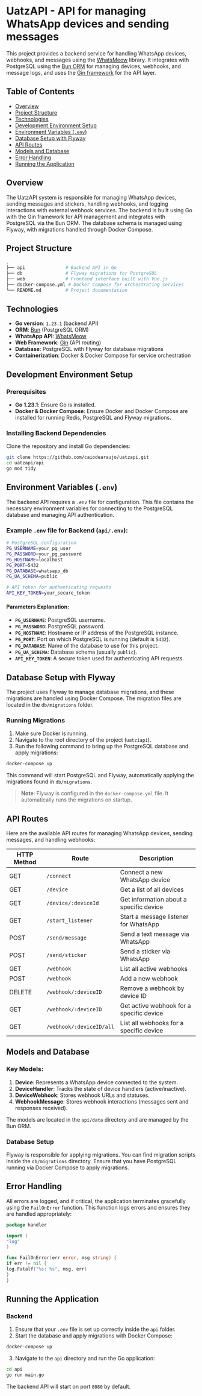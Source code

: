 # UatzAPI - API for managing WhatsApp devices and sending messages

This project provides a backend service for handling WhatsApp devices, webhooks, and messages using the [WhatsMeow](https://pkg.go.dev/go.mau.fi/whatsmeow) library. It integrates with PostgreSQL using the [Bun ORM](https://bun.uptrace.dev/) for managing devices, webhooks, and message logs, and uses the [Gin framework](https://gin-gonic.com/) for the API layer.

## Table of Contents

- [Overview](#overview)
- [Project Structure](#project-structure)
- [Technologies](#technologies)
- [Development Environment Setup](#development-environment-setup)
- [Environment Variables (`.env`)](#environment-variables-env)
- [Database Setup with Flyway](#database-setup-with-flyway)
- [API Routes](#api-routes)
- [Models and Database](#models-and-database)
- [Error Handling](#error-handling)
- [Running the Application](#running-the-application)

## Overview

The UatzAPI system is responsible for managing WhatsApp devices, sending messages and stickers, handling webhooks, and logging interactions with external webhook services. The backend is built using Go with the Gin framework for API management and integrates with PostgreSQL via the Bun ORM. The database schema is managed using Flyway, with migrations handled through Docker Compose.

## Project Structure

```bash
.
├── api               # Backend API in Go
├── db                # Flyway migrations for PostgreSQL
├── web               # Frontend interface built with Vue.js
├── docker-compose.yml # Docker Compose for orchestrating services
└── README.md         # Project documentation
```

## Technologies

- **Go version**: `1.23.1` (backend API)
- **ORM**: [Bun](https://bun.uptrace.dev/) (PostgreSQL ORM)
- **WhatsApp API**: [WhatsMeow](https://pkg.go.dev/go.mau.fi/whatsmeow)
- **Web Framework**: [Gin](https://gin-gonic.com/) (API routing)
- **Database**: PostgreSQL with Flyway for database migrations
- **Containerization**: Docker & Docker Compose for service orchestration

## Development Environment Setup

### Prerequisites

- **Go 1.23.1**: Ensure Go is installed.
- **Docker & Docker Compose**: Ensure Docker and Docker Compose are installed for running Redis, PostgreSQL and Flyway migrations.

### Installing Backend Dependencies

Clone the repository and install Go dependencies:

```bash
git clone https://github.com/caiodearaujo/uatzapi.git
cd uatzapi/api
go mod tidy
```

## Environment Variables (`.env`)

The backend API requires a `.env` file for configuration. This file contains the necessary environment variables for connecting to the PostgreSQL database and managing API authentication.

### Example `.env` file for Backend (`api/.env`):

```bash
# PostgreSQL configuration
PG_USERNAME=your_pg_user
PG_PASSWORD=your_pg_password
PG_HOSTNAME=localhost
PG_PORT=5432
PG_DATABASE=whatsapp_db
PG_UA_SCHEMA=public

# API token for authenticating requests
API_KEY_TOKEN=your_secure_token
```

#### Parameters Explanation:

- **`PG_USERNAME`**: PostgreSQL username.
- **`PG_PASSWORD`**: PostgreSQL password.
- **`PG_HOSTNAME`**: Hostname or IP address of the PostgreSQL instance.
- **`PG_PORT`**: Port on which PostgreSQL is running (default is `5432`).
- **`PG_DATABASE`**: Name of the database to use for this project.
- **`PG_UA_SCHEMA`**: Database schema (usually `public`).
- **`API_KEY_TOKEN`**: A secure token used for authenticating API requests.

## Database Setup with Flyway

The project uses Flyway to manage database migrations, and these migrations are handled using Docker Compose. The migration files are located in the `db/migrations` folder.

### Running Migrations

1. Make sure Docker is running.
2. Navigate to the root directory of the project (`uatziapi`).
3. Run the following command to bring up the PostgreSQL database and apply migrations:

```bash
docker-compose up
```

This command will start PostgreSQL and Flyway, automatically applying the migrations found in `db/migrations`.

> **Note**: Flyway is configured in the `docker-compose.yml` file. It automatically runs the migrations on startup.

## API Routes

Here are the available API routes for managing WhatsApp devices, sending messages, and handling webhooks:

| HTTP Method | Route                          | Description                                  |
|-------------|--------------------------------|----------------------------------------------|
| GET         | `/connect`                     | Connect a new WhatsApp device                |
| GET         | `/device`                      | Get a list of all devices                    |
| GET         | `/device/:deviceId`            | Get information about a specific device      |
| GET         | `/start_listener`              | Start a message listener for WhatsApp        |
| POST        | `/send/message`                | Send a text message via WhatsApp             |
| POST        | `/send/sticker`                | Send a sticker via WhatsApp                  |
| GET         | `/webhook`                     | List all active webhooks                     |
| POST        | `/webhook`                     | Add a new webhook                            |
| DELETE      | `/webhook/:deviceID`           | Remove a webhook by device ID                |
| GET         | `/webhook/:deviceID`           | Get active webhook for a specific device     |
| GET         | `/webhook/:deviceID/all`       | List all webhooks for a specific device      |

## Models and Database

### Key Models:

1. **Device**: Represents a WhatsApp device connected to the system.
2. **DeviceHandler**: Tracks the state of device handlers (active/inactive).
3. **DeviceWebhook**: Stores webhook URLs and statuses.
4. **WebhookMessage**: Stores webhook interactions (messages sent and responses received).

The models are located in the `api/data` directory and are managed by the Bun ORM.

### Database Setup

Flyway is responsible for applying migrations. You can find migration scripts inside the `db/migrations` directory. Ensure that you have PostgreSQL running via Docker Compose to apply migrations.

## Error Handling

All errors are logged, and if critical, the application terminates gracefully using the `FailOnError` function. This function logs errors and ensures they are handled appropriately:

```go
package handler

import (
"log"
)

func FailOnError(err error, msg string) {
if err != nil {
log.Fatalf("%s: %s", msg, err)
}
}
```

## Running the Application

### Backend

1. Ensure that your `.env` file is set up correctly inside the `api` folder.
2. Start the database and apply migrations with Docker Compose:

```bash
docker-compose up
```

3. Navigate to the `api` directory and run the Go application:

```bash
cd api
go run main.go
```

The backend API will start on port `8080` by default.
